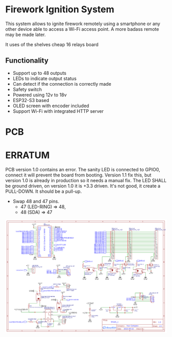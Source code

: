 # Firework Ignition System

This system allows to ignite firework remotely using a smartphone or any other device able to access a Wi-Fi access point.
A more badass remote may be made later.

It uses of the shelves cheap 16 relays board

## Functionality

- Support up to 48 outputs
- LEDs to indicate output status
- Can detect if the connection is correctly made
- Safety switch
- Powered using 12v to 18v
- ESP32-S3 based
- OLED screen with encoder included
- Support Wi-Fi with integrated HTTP server

# PCB

# ERRATUM

PCB version 1.0 contains an error. The sanity LED is connected to GPIO0, connect it will prevent the board from booting.
Version 1.1 fix this, but version 1.0 is already in production so it needs a manual fix.
The LED SHALL be ground driven, on version 1.0 it is +3.3 driven. It's not good, it create a PULL-DOWN. It should be a pull-up.

- Swap 48 and 47 pins.
    -   47 (LED-RING) => 48,
    -   48 (SDA) => 47

![](./cad/Schematic_esp-firework-firing-system-hw1.1.png)